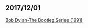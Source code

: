 ## 2017/12/01

[Bob Dylan-The Bootleg Series (1991)](https://dylanchords.info/34_bootleg/index.htm)
